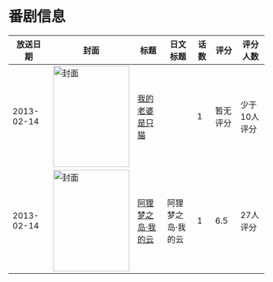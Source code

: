 # 番剧信息

|放送日期|封面|标题|日文标题|话数|评分|评分人数|
|---|---|---|---|---|---|---|
|2013-02-14|<img src="https://lain.bgm.tv/pic/cover/c/77/b6/65730_lZu86.jpg" alt="封面" style="width:150px;height:200px;object-fit:cover;">|[我的老婆是只猫](https://bangumi.tv/subject/65730)||1|暂无评分|少于10人评分|
|2013-02-14|<img src="https://lain.bgm.tv/pic/cover/c/7b/ff/65183_97zX9.jpg" alt="封面" style="width:150px;height:200px;object-fit:cover;">|[阿狸梦之岛·我的云](https://bangumi.tv/subject/65183)|阿狸梦之岛·我的云|1|6.5|27人评分|
